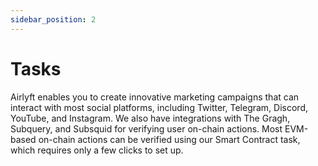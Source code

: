 ```yaml
---
sidebar_position: 2
---
```


# Tasks

Airlyft enables you to create innovative marketing campaigns that can interact with most social platforms, including Twitter, Telegram, Discord, YouTube, and Instagram. We also have integrations with The Gragh, Subquery, and Subsquid for verifying user on-chain actions. Most EVM-based on-chain actions can be verified using our Smart Contract task, which requires only a few clicks to set up.